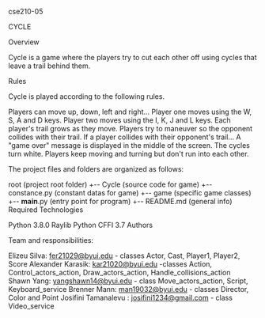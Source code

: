 cse210-05

CYCLE

Overview

Cycle is a game where the players try to cut each other off using cycles that leave a trail behind them.

Rules

Cycle is played according to the following rules.

Players can move up, down, left and right...
Player one moves using the W, S, A and D keys.
Player two moves using the I, K, J and L keys.
Each player's trail grows as they move.
Players try to maneuver so the opponent collides with their trail.
If a player collides with their opponent's trail...
A "game over" message is displayed in the middle of the screen.
The cycles turn white.
Players keep moving and turning but don't run into each other.

The project files and folders are organized as follows:

root                    (project root folder)
+--  Cycle              (source code for game)
  +-- constance.py      (constant datas for game)
  +-- game              (specific game classes)
  +-- __main__.py       (entry point for program)
+-- README.md           (general info)
Required Technologies

Python 3.8.0
Raylib Python CFFI 3.7
Authors

Team and responsibilities:

Elizeu Silva: fer21029@byui.edu - classes Actor, Cast, Player1, Player2, Score
Alexander Karasik: kar21020@byui.edu -classes Action, Control_actors_action, Draw_actors_action, Handle_collisions_action  
Shawn Yang: yangshawn14@byui.edu - class Move_actors_action, Script, Keyboard_service
Brenner Mann: man19032@byui.edu - classes Director, Color and Point
Josifini Tamanalevu : josifini1234@gmail.com - class Video_service
